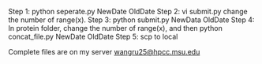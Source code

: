 Step 1: python seperate.py NewDate OldDate
Step 2: vi submit.py change the number of range(x).
Step 3: python submit.py NewData OldDate
Step 4: In protein folder, change the number of range(x), and then python concat_file.py NewDate OldDate
Step 5: scp to local



Complete files are on my server wangru25@hpcc.msu.edu
